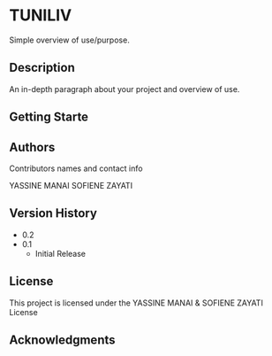 # TUNILIV

Simple overview of use/purpose.

## Description

An in-depth paragraph about your project and overview of use.

## Getting Starte


## Authors

Contributors names and contact info

YASSINE MANAI 
SOFIENE ZAYATI

## Version History

* 0.2
* 0.1
    * Initial Release

## License

This project is licensed under the YASSINE MANAI & SOFIENE ZAYATI License

## Acknowledgments
